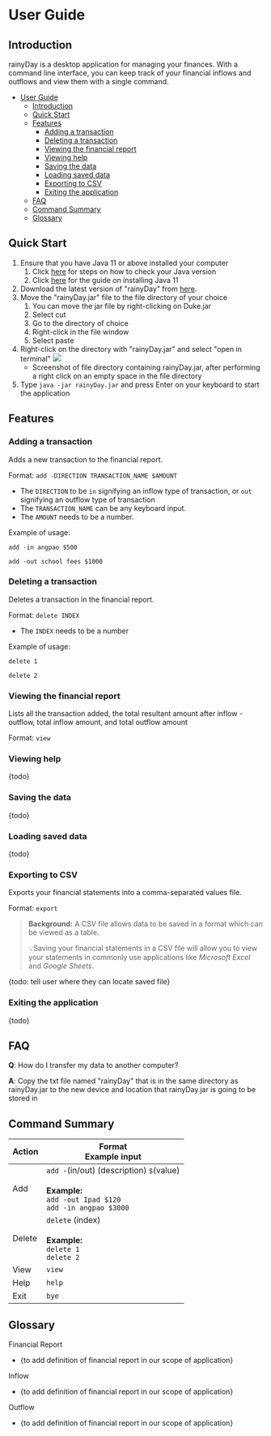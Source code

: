 # User Guide

## Introduction

rainyDay is a desktop application for managing your finances. With a command line interface, you can keep track of your
financial inflows and outflows and view them with a single command.

<!-- TOC -->

* [User Guide](#user-guide)
    * [Introduction](#introduction)
    * [Quick Start](#quick-start)
    * [Features](#features)
        * [Adding a transaction](#adding-a-transaction)
        * [Deleting a transaction](#deleting-a-transaction)
        * [Viewing the financial report](#viewing-the-financial-report)
        * [Viewing help](#viewing-help)
        * [Saving the data](#saving-the-data)
        * [Loading saved data](#loading-saved-data)
        * [Exporting to CSV](#exporting-to-csv)
        * [Exiting the application](#exiting-the-application)
    * [FAQ](#faq)
    * [Command Summary](#command-summary)
    * [Glossary](#glossary)

<!-- TOC -->

## Quick Start

1. Ensure that you have Java 11 or above installed your computer
    1. Click [here](https://www.java.com/en/download/help/version_manual.html) for steps on how to check your Java
       version
    2. Click
       [here](https://docs.oracle.com/en/java/javase/11/install/overview-jdk-installation.html#GUID-8677A77F-231A-40F7-98B9-1FD0B48C346A)
       for the guide on installing Java 11
2. Download the latest version of "rainyDay"
   from [here](https://github.com/AY2223S2-CS2113T-T09-1/tp/releases/download/v1.0/rainyDay.jar).
3. Move the "rainyDay.jar" file to the file directory of your choice
    1. You can move the jar file by right-clicking on Duke.jar
    2. Select cut
    3. Go to the directory of choice
    4. Right-click in the file window
    5. Select paste
4. Right-click on the directory with "rainyDay.jar" and select "open in terminal"
   ![](\images\right-click-to-open-terminal-red-arrow.png)
    - Screenshot of file directory containing rainyDay.jar, after performing a right click on an empty space in the file
      directory
5. Type `java -jar rainyDay.jar` and press Enter on your keyboard to start the application

## Features

### Adding a transaction

Adds a new transaction to the financial report.

Format: `add -DIRECTION TRANSACTION_NAME $AMOUNT`

* The `DIRECTION` to be `in` signifying an inflow type of transaction, or `out` signifying an outflow type of
  transaction
* The `TRANSACTION_NAME` can be any keyboard input.
* The `AMOUNT` needs to be a number.

Example of usage:

`add -in angpao $500`

`add -out school fees $1000`

### Deleting a transaction

Deletes a transaction in the financial report.

Format: `delete INDEX`

* The `INDEX` needs to be a number

Example of usage:

`delete 1`

`delete 2`

### Viewing the financial report

Lists all the transaction added, the total resultant amount after inflow - outflow, total inflow amount, and total
outflow amount

Format: `view`

### Viewing help

{todo}

### Saving the data

{todo}

### Loading saved data

{todo}

### Exporting to CSV

Exports your financial statements into a comma-separated values file.

Format: `export`
> **Background:** A CSV file allows data to be saved in a format which can be viewed as a table.
> 
>💡Saving your financial statements in a CSV file will allow you to view your statements in commonly use applications like *Microsoft Excel* and *Google Sheets*.

{todo: tell user where they can locate saved file}

### Exiting the application

{todo}

## FAQ

**Q**: How do I transfer my data to another computer?

**A**: Copy the txt file named "rainyDay" that is in the same directory as rainyDay.jar to the new device and location
that
rainyDay.jar is going to be stored in

## Command Summary

| Action | Format <br> Example input                                                                                            |
|--------|----------------------------------------------------------------------------------------------------------------------|
| Add    | `add -`(in/out) (description) `$`(value) <br><br> **Example:** <br> `add -out Ipad $120` <br> `add -in angpao $3000` |
| Delete | `delete` (index) <br><br> **Example:** <br> `delete 1` <br> `delete 2`                                               |
| View   | `view`                                                                                                               |
| Help   | `help`                                                                                                               |
| Exit   | `bye`                                                                                                                |

## Glossary

Financial Report

- {to add definition of financial report in our scope of application}

Inflow

- {to add definition of financial report in our scope of application}

Outflow

- {to add definition of financial report in our scope of application}
